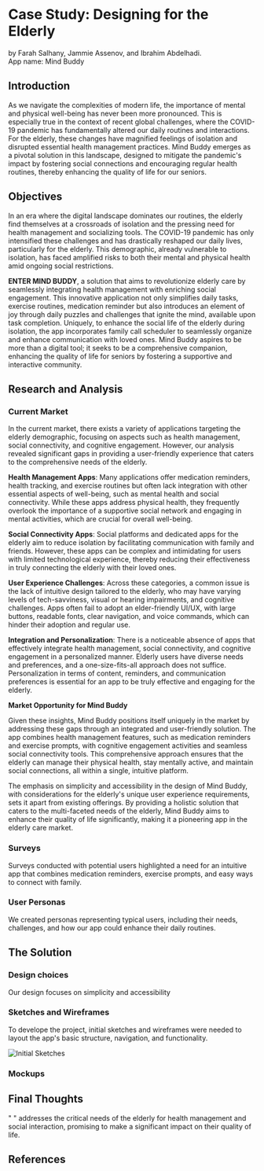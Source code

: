 # Case Study: Designing for the Elderly
by Farah Salhany, Jammie Assenov, and Ibrahim Abdelhadi.<br>
App name: Mind Buddy

## Introduction
As we navigate the complexities of modern life, the importance of mental and physical well-being has never been more pronounced. This is especially true in the context of recent global challenges, where the COVID-19 pandemic has fundamentally altered our daily routines and interactions. For the elderly, these changes have magnified feelings of isolation and disrupted essential health management practices. Mind Buddy emerges as a pivotal solution in this landscape, designed to mitigate the pandemic's impact by fostering social connections and encouraging regular health routines, thereby enhancing the quality of life for our seniors.

## Objectives
In an era where the digital landscape dominates our routines, the elderly find themselves at a crossroads of isolation and the pressing need for health management and socializing tools. The COVID-19 pandemic has only intensified these challenges and has drastically reshaped our daily lives, particularly for the elderly. This demographic, already vulnerable to isolation, has faced amplified risks to both their mental and physical health amid ongoing social restrictions.

**ENTER MIND BUDDY**, a solution that aims to revolutionize elderly care by seamlessly integrating health management with enriching social engagement. This innovative application not only simplifies daily tasks, exercise routines, medication reminder but also introduces an element of joy through daily puzzles and challenges that ignite the mind, available upon task completion. Uniquely, to enhance the social life of the elderly during isolation, the app incorporates family call scheduler to seamlessly organize and enhance communication with loved ones. Mind Buddy aspires to be more than a digital tool; it seeks to be a comprehensive companion, enhancing the quality of life for seniors by fostering a supportive and interactive community.

## Research and Analysis

### Current Market
In the current market, there exists a variety of applications targeting the elderly demographic, focusing on aspects such as health management, social connectivity, and cognitive engagement. However, our analysis revealed significant gaps in providing a user-friendly experience that caters to the comprehensive needs of the elderly.

**Health Management Apps**: Many applications offer medication reminders, health tracking, and exercise routines but often lack integration with other essential aspects of well-being, such as mental health and social connectivity. While these apps address physical health, they frequently overlook the importance of a supportive social network and engaging in mental activities, which are crucial for overall well-being.

**Social Connectivity Apps**: Social platforms and dedicated apps for the elderly aim to reduce isolation by facilitating communication with family and friends. However, these apps can be complex and intimidating for users with limited technological experience, thereby reducing their effectiveness in truly connecting the elderly with their loved ones.

**User Experience Challenges**: Across these categories, a common issue is the lack of intuitive design tailored to the elderly, who may have varying levels of tech-savviness, visual or hearing impairments, and cognitive challenges. Apps often fail to adopt an elder-friendly UI/UX, with large buttons, readable fonts, clear navigation, and voice commands, which can hinder their adoption and regular use.

**Integration and Personalization**: There is a noticeable absence of apps that effectively integrate health management, social connectivity, and cognitive engagement in a personalized manner. Elderly users have diverse needs and preferences, and a one-size-fits-all approach does not suffice. Personalization in terms of content, reminders, and communication preferences is essential for an app to be truly effective and engaging for the elderly.

**Market Opportunity for Mind Buddy**

Given these insights, Mind Buddy positions itself uniquely in the market by addressing these gaps through an integrated and user-friendly solution. The app combines health management features, such as medication reminders and exercise prompts, with cognitive engagement activities and seamless social connectivity tools. This comprehensive approach ensures that the elderly can manage their physical health, stay mentally active, and maintain social connections, all within a single, intuitive platform.

The emphasis on simplicity and accessibility in the design of Mind Buddy, with considerations for the elderly's unique user experience requirements, sets it apart from existing offerings. By providing a holistic solution that caters to the multi-faceted needs of the elderly, Mind Buddy aims to enhance their quality of life significantly, making it a pioneering app in the elderly care market.

### Surveys
Surveys conducted with potential users highlighted a need for an intuitive app that combines medication reminders, exercise prompts, and easy ways to connect with family.

### User Personas
We created personas representing typical users, including their needs, challenges, and how our app could enhance their daily routines.

## The Solution 

### Design choices
Our design focuses on simplicity and accessibility

### Sketches and Wireframes
To develope the project, initial sketches and wireframes were needed to layout the app's basic structure, navigation, and functionality.

![Initial Sketches](https://github.com/salhanyf/Case-Study-Designing-for-the-Elderly/assets/49493059/2438c8c2-6da0-4cf8-994f-186a30852af0)

### Mockups

## Final Thoughts
" " addresses the critical needs of the elderly for health management and social interaction, promising to make a significant impact on their quality of life.

## References
